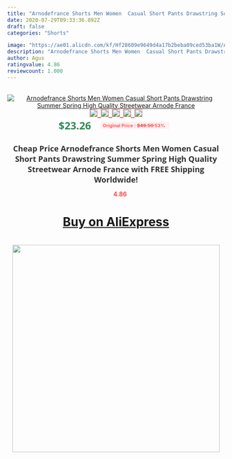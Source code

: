 ```yaml
---
title: "Arnodefrance Shorts Men Women  Casual Short Pants Drawstring Summer Spring High Quality Streetwear Arnode France"
date: 2020-07-29T09:33:36.892Z
draft: false
categories: "Shorts"

image: "https://ae01.alicdn.com/kf/Hf28609e9649d4a17b2beba09ced53ba1W/Arnodefrance-Shorts-Men-Women-Casual-Short-Pants-Drawstring-Summer-Spring-High-Quality-Streetwear-Arnode-France.jpg"
description: "Arnodefrance Shorts Men Women  Casual Short Pants Drawstring Summer Spring High Quality Streetwear Arnode France"
author: Agus
ratingvalue: 4.86
reviewcount: 1.000
---
```

<br>
<div style="text-align: center;">
<a href="https://s.click.aliexpress.com/e/_Ad997P" target="_blank" rel="nofollow noopener noreferrer"><img alt="Arnodefrance Shorts Men Women  Casual Short Pants Drawstring Summer Spring High Quality Streetwear Arnode France" class="magnifier-image" src="https://ae01.alicdn.com/kf/Hf28609e9649d4a17b2beba09ced53ba1W/Arnodefrance-Shorts-Men-Women-Casual-Short-Pants-Drawstring-Summer-Spring-High-Quality-Streetwear-Arnode-France.jpg_640x640.jpg">
<br>
<img style="border:1px solid salmon" src="https://ae01.alicdn.com/kf/Hf28609e9649d4a17b2beba09ced53ba1W/Arnodefrance-Shorts-Men-Women-Casual-Short-Pants-Drawstring-Summer-Spring-High-Quality-Streetwear-Arnode-France.jpg_120x120.jpg">&nbsp;&nbsp;<img style="border:1px solid salmon" src="https://ae01.alicdn.com/kf/Hd5feaaca307c4146ab7e25985e9fcb0cj/Arnodefrance-Shorts-Men-Women-Casual-Short-Pants-Drawstring-Summer-Spring-High-Quality-Streetwear-Arnode-France.jpg_120x120.jpg">&nbsp;&nbsp;<img style="border:1px solid salmon" src="https://ae01.alicdn.com/kf/Hfa4d4cbe6ab24da79b55214f92b0a3af3/Arnodefrance-Shorts-Men-Women-Casual-Short-Pants-Drawstring-Summer-Spring-High-Quality-Streetwear-Arnode-France.jpg_120x120.jpg">&nbsp;&nbsp;<img style="border:1px solid salmon" src="https://ae01.alicdn.com/kf/H94f624f328cb4632a2f13091825dac05t/Arnodefrance-Shorts-Men-Women-Casual-Short-Pants-Drawstring-Summer-Spring-High-Quality-Streetwear-Arnode-France.jpg_120x120.jpg">&nbsp;&nbsp;<img style="border:1px solid salmon" src="https://ae01.alicdn.com/kf/Hd73fab43b412413fa6bc841c569e9414c/Arnodefrance-Shorts-Men-Women-Casual-Short-Pants-Drawstring-Summer-Spring-High-Quality-Streetwear-Arnode-France.jpg_120x120.jpg"></a></div><br0>
<div style="text-align: center;"><span style="background-color: white; border: 0px; box-sizing: border-box; color: seagreen; display: inline-block; font-family: &quot;open sans&quot; , &quot;arial&quot; , &quot;helvetica&quot; , sans-serif , &quot;heiti&quot;; font-size: 24px; font-stretch: inherit; font-weight: 700; line-height: inherit; margin: 0px 10px 0px 0px; padding: 0px; vertical-align: middle;">$23.26 </span>
<span style="background: rgb(255 , 241 , 241); border-radius: 3px; border: 0px; box-sizing: border-box; color: #ff4747; display: inline-block; font-family: inherit; font-size: 12px; font-stretch: inherit; font-style: inherit; font-variant: inherit; font-weight: 600; line-height: inherit; margin: 0px; padding: 2px 5px; transform: scale(0.9); vertical-align: middle;">Original Price : <b style="text-decoration: line-through;">$49.50 </b> 53%&nbsp;&nbsp;</span></div>
<h1 style="color: #333333; display: inline-block; font-family: &quot;open sans&quot; , &quot;arial&quot; , &quot;helvetica&quot; , sans-serif , &quot;heiti&quot;; font-size: 18px; font-stretch: inherit; font-weight: 700; text-align: center;">Cheap Price Arnodefrance Shorts Men Women  Casual Short Pants Drawstring Summer Spring High Quality Streetwear Arnode France with FREE Shipping Worldwide!</h1>
<div style="color: #ff4747; text-align: center;">
<img src="https://4.bp.blogspot.com/-M0ZcTcb-5uY/XleCXlxnR4I/AAAAAAAAAEc/OrjgMkXV1oMQFaCRZj5HQwOCBcu3w1FegCPcBGAYYCw/s1600/star.png" style="height: 15px;">&nbsp;<b>4.86</b></div>
<div class="button_cont" align="center"><a class="buynow_a" href="https://s.click.aliexpress.com/e/_Ad997P" target="_blank" rel="nofollow noopener noreferrer"><H1>Buy on AliExpress</H1></a></div><br>
<div class="separator" style="clear: both; text-align: center;">
<img src="https://lh3.googleusercontent.com/-pTy5HemUv9M/XlePHvY0dAI/AAAAAAAAAE4/0nX5iRUoIWY8eMW9Dpxeirr157OZliDIgCLcBGAsYHQ/s1600/badge.gif" width="480">
</div>
